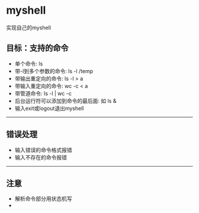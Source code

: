 # myshell
实现自己的myshell

## 目标：支持的命令
 - 单个命令:   ls    
 - 带-l到多个参数的命令:   ls -l /temp
 - 带输出重定向的命令: ls -l > a
 - 带输入重定向的命令: wc -c < a
 - 带管道命令: ls -l | wc -c
 - 后台运行符可以添加到命令的最后面: 如 ls &
 - 输入exit或logout退出myshell
 ***
 
 ## **错误处理**
  - 输入错误的命令格式报错
  - 输入不存在的命令报错
 ***
 ## **注意**
  - 解析命令部分用状态机写
  -
